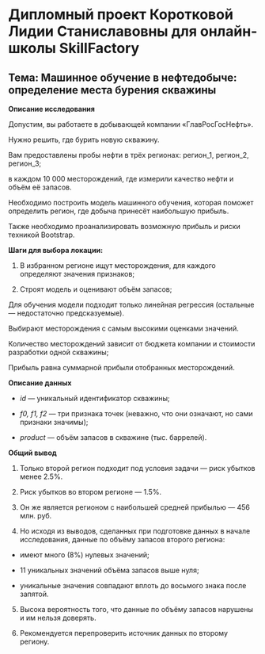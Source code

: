 # Дипломный проект Коротковой Лидии Станиславовны для онлайн-школы SkillFactory

## Тема: Машинное обучение в нефтедобыче: определение места бурения скважины

**Описание исследования**

Допустим, вы работаете в добывающей компании «ГлавРосГосНефть».

Нужно решить, где бурить новую скважину.

Вам предоставлены пробы нефти в трёх регионах: регион_1, регион_2, регион_3;

в каждом 10 000 месторождений, где измерили качество нефти и объём её запасов.

Необходимо построить модель машинного обучения, которая поможет определить регион, где добыча принесёт наибольшую прибыль.

Также необходимо проанализировать возможную прибыль и риски техникой Bootstrap.

**Шаги для выбора локации:**

1. В избранном регионе ищут месторождения, для каждого определяют значения признаков;

2. Строят модель и оценивают объём запасов;

Для обучения модели подходит только линейная регрессия (остальные — недостаточно предсказуемые).

Выбирают месторождения с самым высокими оценками значений.

Количество месторождений зависит от бюджета компании и стоимости разработки одной скважины;

Прибыль равна суммарной прибыли отобранных месторождений.

**Описание данных**

* *id* — уникальный идентификатор скважины;

* *f0, f1, f2* — три признака точек (неважно, что они означают, но сами признаки значимы);

* *product* — объём запасов в скважине (тыс. баррелей).

**Общий вывод**

1. Только второй регион подходит под условия задачи — риск убытков менее 2.5%.

2. Риск убытков во втором регионе — 1.5%.

3. Он же является регионом с наибольшей средней прибылью — 456 млн. руб.

4. Но исходя из выводов, сделанных при подготовке данных в начале исследования,
данные по объёму запасов второго региона:

* имеют много (8%) нулевых значений;

* 11 уникальных значений объёма запасов выше нуля;

* уникальные значения совпадают вплоть до восьмого знака после запятой.

5. Высока вероятность того, что данные по объёму запасов нарушены и им нельзя доверять.

6. Рекомендуется перепроверить источник данных по второму региону.
